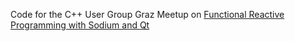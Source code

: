 Code for the C++ User Group Graz Meetup on [Functional Reactive Programming with Sodium and Qt](https://www.meetup.com/de-DE/Graz-Qt-C-11-Meetup/events/240211001/)
